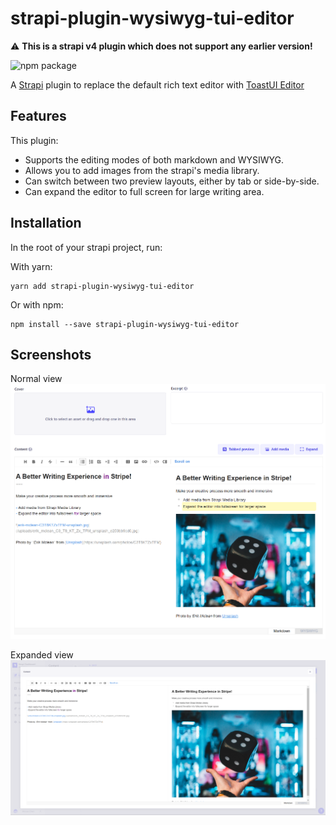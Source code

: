 # strapi-plugin-wysiwyg-tui-editor

⚠️ **This is a strapi v4 plugin which does not support any earlier version!**

![npm package](https://img.shields.io/npm/v/strapi-plugin-wysiwyg-tui-editor)

A [Strapi](https://strapi.io/) plugin to replace the default rich text editor with [ToastUI Editor](https://ui.toast.com/tui-editor)

## Features

This plugin:

- Supports the editing modes of both markdown and WYSIWYG.
- Allows you to add images from the strapi's media library.
- Can switch between two preview layouts, either by tab or side-by-side.
- Can expand the editor to full screen for large writing area.

## Installation

In the root of your strapi project, run:

With yarn:
```shell
yarn add strapi-plugin-wysiwyg-tui-editor
``` 

Or with npm:
```shell
npm install --save strapi-plugin-wysiwyg-tui-editor
```

## Screenshots

Normal view 
![normal view](./screenshots/normal.png)

Expanded view
![expanded view](./screenshots/expanded.png)